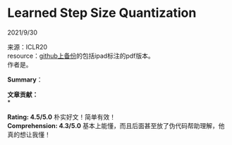 # Learned Step Size Quantization  

2021/9/30  

来源：ICLR20  
resource：[github上备份](https://github.com/YouCaiJun98/YouCaiJun98.github.io/blob/master/articles/ModelCompression/Quantization/LSQ.pdf)的包括ipad标注的pdf版本。  
作者是。  

**Summary**：      

**文章贡献：**  
*   

**Rating: 4.5/5.0** 朴实好文！简单有效！  
**Comprehension: 4.3/5.0** 基本上能懂，而且后面甚至放了伪代码帮助理解，他真的想让我懂！  